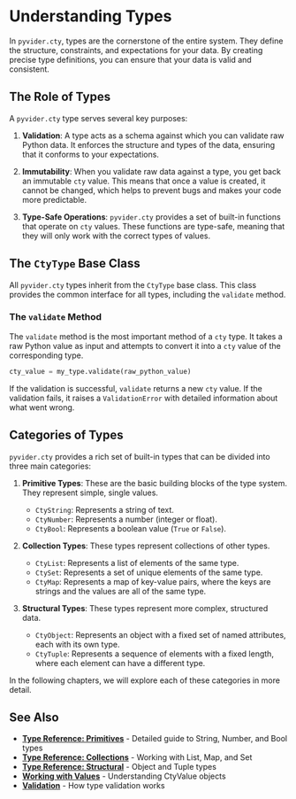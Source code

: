 # Understanding Types

In `pyvider.cty`, types are the cornerstone of the entire system. They define the structure, constraints, and expectations for your data. By creating precise type definitions, you can ensure that your data is valid and consistent.

## The Role of Types

A `pyvider.cty` type serves several key purposes:

1.  **Validation**: A type acts as a schema against which you can validate raw Python data. It enforces the structure and types of the data, ensuring that it conforms to your expectations.

2.  **Immutability**: When you validate raw data against a type, you get back an immutable `cty` value. This means that once a value is created, it cannot be changed, which helps to prevent bugs and makes your code more predictable.

3.  **Type-Safe Operations**: `pyvider.cty` provides a set of built-in functions that operate on `cty` values. These functions are type-safe, meaning that they will only work with the correct types of values.

## The `CtyType` Base Class

All `pyvider.cty` types inherit from the `CtyType` base class. This class provides the common interface for all types, including the `validate` method.

### The `validate` Method

The `validate` method is the most important method of a `cty` type. It takes a raw Python value as input and attempts to convert it into a `cty` value of the corresponding type.

```python
cty_value = my_type.validate(raw_python_value)
```

If the validation is successful, `validate` returns a new `cty` value. If the validation fails, it raises a `ValidationError` with detailed information about what went wrong.

## Categories of Types

`pyvider.cty` provides a rich set of built-in types that can be divided into three main categories:

1.  **Primitive Types**: These are the basic building blocks of the type system. They represent simple, single values.
    *   `CtyString`: Represents a string of text.
    *   `CtyNumber`: Represents a number (integer or float).
    *   `CtyBool`: Represents a boolean value (`True` or `False`).

2.  **Collection Types**: These types represent collections of other types.
    *   `CtyList`: Represents a list of elements of the same type.
    *   `CtySet`: Represents a set of unique elements of the same type.
    *   `CtyMap`: Represents a map of key-value pairs, where the keys are strings and the values are all of the same type.

3.  **Structural Types**: These types represent more complex, structured data.
    *   `CtyObject`: Represents an object with a fixed set of named attributes, each with its own type.
    *   `CtyTuple`: Represents a sequence of elements with a fixed length, where each element can have a different type.

In the following chapters, we will explore each of these categories in more detail.

## See Also

- **[Type Reference: Primitives](../type-reference/primitives.md)** - Detailed guide to String, Number, and Bool types
- **[Type Reference: Collections](../type-reference/collections.md)** - Working with List, Map, and Set
- **[Type Reference: Structural](../type-reference/structural.md)** - Object and Tuple types
- **[Working with Values](values.md)** - Understanding CtyValue objects
- **[Validation](validation.md)** - How type validation works
